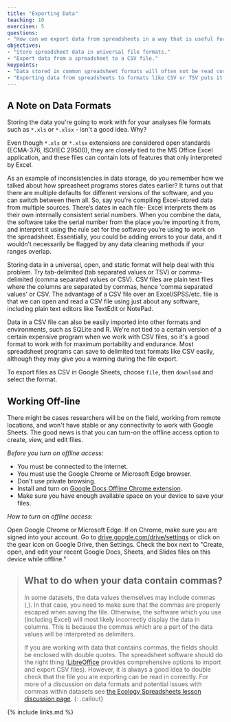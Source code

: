 ```yaml
---
title: "Exporting Data"
teaching: 10
exercises: 5
questions:
- "How can we export data from spreadsheets in a way that is useful for downstream applications?"
objectives:
- "Store spreadsheet data in universal file formats."
- "Export data from a spreadsheet to a CSV file."
keypoints:
- "Data stored in common spreadsheet formats will often not be read correctly into data analysis software, introducing errors into your data."
- "Exporting data from spreadsheets to formats like CSV or TSV puts it in a format that can be used consistently by most programs."
---
```


## A Note on Data Formats

Storing the data you're going to work with for your analyses file formats such as `*.xls` or `*.xlsx` - isn't a good idea. Why?

Even though `*.xls` or `*.xlsx` extensions are considered open standards (ECMA-376, ISO/IEC 29500), they are closely tied to the MS Office Excel application, and these files can contain lots of features that only interpreted by Excel.
  
As an example of inconsistencies in data storage, do you remember how we talked about how spreasheet programs stores dates earlier? It turns out that 
there are multiple defaults for different versions of the software, and you can switch between them all. So, say you’re
compiling Excel-stored data from multiple sources. There’s dates in each file- Excel interprets them as their own internally consistent
serial numbers. When you combine the data, the software take the serial number from the place you’re importing it from, and interpret it
using the rule set for the software you’re using to work on the spreadsheet. Essentially, you could be adding errors to your data, and it wouldn’t
necessarily be flagged by any data cleaning methods if your ranges overlap.

Storing data in a universal, open, and static format will help deal with this problem. Try tab-delimited (tab separated values
or TSV) or comma-delimited (comma separated values or CSV). CSV files are plain text files where the columns are separated by commas,
hence 'comma separated values' or CSV. The advantage of a CSV file over an Excel/SPSS/etc. file is that we can open and read a CSV file
using just about any software, including plain text editors like TextEdit or NotePad. 

Data in a CSV file can also be easily imported into other formats and
environments, such as SQLite and R. We're not tied to a certain version of a certain expensive program when we work with CSV files, so
it's a
good format to work with for maximum portability and endurance. Most spreadsheet programs can save to delimited text formats like CSV
easily, although they may give you a warning during the file export.

To export files as CSV in Google Sheets, choose `file`, then `download` and select the format.


## Working Off-line

There might be cases researchers will be on the field, working from remote locations, and won't have stable or any connectivity to work with Google Sheets. The good news is that you can turn-on the offline access option to create, view, and edit files. 

*Before you turn on offline access:*

- You must be connected to the internet.
- You must use the Google Chrome or Microsoft Edge browser.
- Don't use private browsing.
- Install and turn on [Google Docs Offline Chrome extension](https://chrome.google.com/webstore/detail/google-docs-offline/ghbmnnjooekpmoecnnnilnnbdlolhkhi).
- Make sure you have enough available space on your device to save your files.

*How to turn on offline access:*

Open Google Chrome or Microsoft Edge. If on Chrome, make sure you are signed into your account.
Go to [drive.google.com/drive/settings](drive.google.com/drive/settings) or click on the gear icon on Google Drive, then Settings.
Check the box next to "Create, open, and edit your recent Google Docs, Sheets, and Slides files on this device while offline."


> ## What to do when your data contain commas?
> 
> In some datasets, the data values themselves may include commas (,). In that
> case, you need to make sure that the commas are properly escaped when saving
> the file. Otherwise, the software which you use (including Excel) will most
> likely incorrectly display the data in columns. This is because the commas
> which are a part of the data values will be interpreted as delimiters.
>
> If you are working with data that contains commas, the fields should be
> enclosed with double quotes. The spreadsheet software should do the right
> thing ([LibreOffice](https://www.libreoffice.org/download/download/) provides
> comprehensive options to import and export CSV files). However, it is always a
> good idea to double check that the file you are exporting can be read in
> correctly. For more of a discussion on data formats and potential issues with
> commas within datasets see [the Ecology Spreadsheets lesson discussion
> page](http://www.datacarpentry.org/spreadsheet-ecology-lesson/discuss/).
{: .callout}

{% include links.md %}
